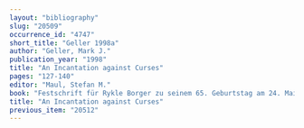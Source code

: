 ```yaml
---
layout: "bibliography"
slug: "20509"
occurrence_id: "4747"
short_title: "Geller 1998a"
author: "Geller, Mark J."
publication_year: "1998"
title: "An Incantation against Curses"
pages: "127-140"
editor: "Maul, Stefan M."
book: "Festschrift für Rykle Borger zu seinem 65. Geburtstag am 24. Mai 1994, Fs. Borger, CM 10 (Groningen)"
title: "An Incantation against Curses"
previous_item: "20512"
---
```

